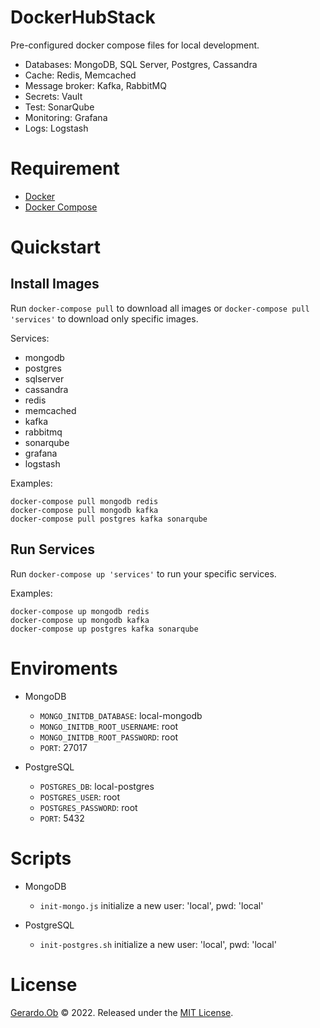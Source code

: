 # DockerHubStack
Pre-configured docker compose files for local development.

+ Databases: MongoDB, SQL Server, Postgres, Cassandra
+ Cache: Redis, Memcached
+ Message broker: Kafka, RabbitMQ
+ Secrets: Vault
+ Test: SonarQube
+ Monitoring: Grafana
+ Logs: Logstash

# Requirement

+ [Docker](https://www.docker.com/products/docker-desktop/)
+ [Docker Compose](https://docs.docker.com/compose/install/)

# Quickstart

## Install Images

Run `docker-compose pull` to download all images or `docker-compose pull 'services'` to download only specific images. <br>

Services:
  + mongodb
  + postgres
  + sqlserver
  + cassandra
  + redis
  + memcached
  + kafka
  + rabbitmq
  + sonarqube
  + grafana
  + logstash

Examples:<br>
```
docker-compose pull mongodb redis
docker-compose pull mongodb kafka
docker-compose pull postgres kafka sonarqube
```

## Run Services

Run `docker-compose up 'services'` to run your specific services.<br>

Examples:<br>
```
docker-compose up mongodb redis
docker-compose up mongodb kafka
docker-compose up postgres kafka sonarqube
```

# Enviroments

+ MongoDB
  + `MONGO_INITDB_DATABASE`: local-mongodb
  + `MONGO_INITDB_ROOT_USERNAME`: root
  + `MONGO_INITDB_ROOT_PASSWORD`: root
  + `PORT`: 27017

+ PostgreSQL
  + `POSTGRES_DB`: local-postgres
  + `POSTGRES_USER`: root
  + `POSTGRES_PASSWORD`: root
  + `PORT`: 5432

# Scripts

+ MongoDB
  + `init-mongo.js` initialize a new user: 'local', pwd: 'local'

+ PostgreSQL
  + `init-postgres.sh` initialize a new user: 'local', pwd: 'local'

# License
[Gerardo.Ob](https://github.com/s4ng3r) © 2022. Released under the [MIT License](https://github.com/doowb/ansi-colors/blob/master/LICENSE).